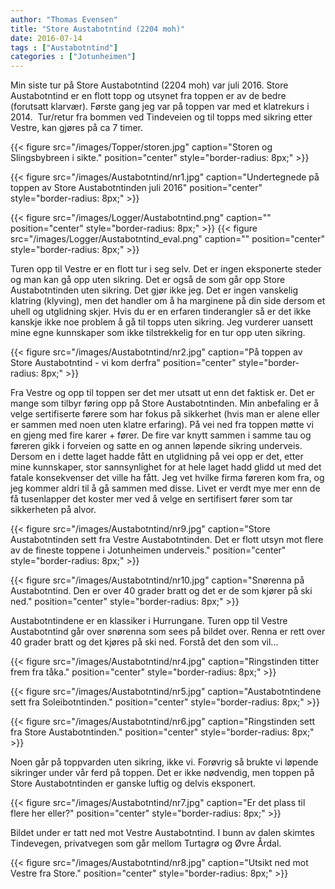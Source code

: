```yaml
---
author: "Thomas Evensen"
title: "Store Austabotntind (2204 moh)"
date: 2016-07-14
tags : ["Austabotntind"]
categories : ["Jotunheimen"]
---
```

Min siste tur på Store Austabotntind (2204 moh) var juli 2016. Store Austabotntind er en flott topp og utsynet fra toppen er av de bedre (forutsatt klarvær). Første gang jeg var på toppen var med et klatrekurs i 2014.  Tur/retur fra bommen ved Tindeveien og til topps med sikring etter Vestre, kan gjøres på ca 7 timer.

{{< figure src="/images/Topper/storen.jpg" caption="Storen og Slingsbybreen i sikte." position="center" style="border-radius: 8px;" >}}

{{< figure src="/images/Austabotntind/nr1.jpg" caption="Undertegnede på toppen av Store Austabotntinden juli 2016" position="center" style="border-radius: 8px;" >}}

{{< figure src="/images/Logger/Austabotntind.png" caption="" position="center" style="border-radius: 8px;" >}}
{{< figure src="/images/Logger/Austabotntind_eval.png" caption="" position="center" style="border-radius: 8px;" >}}

Turen opp til Vestre er en flott tur i seg selv. Det er ingen eksponerte steder og man kan gå opp uten sikring. Det er også de som går opp Store Austabotntinden uten sikring. Det gjør ikke jeg. Det er ingen vanskelig klatring (klyving), men det handler om å ha marginene på din side dersom et uhell og utglidning skjer. Hvis du er en erfaren tinderangler så er det ikke kanskje ikke noe problem å gå til topps uten sikring. Jeg vurderer uansett mine egne kunnskaper som ikke tilstrekkelig for en tur opp uten sikring.

{{< figure src="/images/Austabotntind/nr2.jpg" caption="På toppen av Store Austabotntind - vi kom derfra" position="center" style="border-radius: 8px;" >}}

Fra Vestre og opp til toppen ser det mer utsatt ut enn det faktisk er.  Det er mange som tilbyr føring opp på Store Austabotntinden. Min anbefaling er å velge sertifiserte førere som har fokus på sikkerhet (hvis man er alene eller er sammen med noen uten klatre erfaring). På vei ned fra toppen møtte vi en gjeng med fire karer + fører. De fire var knytt sammen i samme tau og føreren gikk i forveien og satte en og annen løpende sikring underveis. Dersom en i dette laget hadde fått en utglidning på vei opp er det, etter mine kunnskaper, stor sannsynlighet for at hele laget hadd glidd ut med det fatale konsekvenser det ville ha fått. Jeg vet hvilke firma føreren kom fra, og jeg kommer aldri til å gå sammen med disse. Livet er verdt mye mer enn de få tusenlapper det koster mer ved å velge en sertifisert fører som tar sikkerheten på alvor.

{{< figure src="/images/Austabotntind/nr9.jpg" caption="Store Austabotntinden sett fra Vestre Austabotntinden. Det er flott utsyn mot flere av de fineste toppene i Jotunheimen underveis." position="center" style="border-radius: 8px;" >}}

{{< figure src="/images/Austabotntind/nr10.jpg" caption="Snørenna på Austabotntind. Den er over 40 grader bratt og det er de som kjører på ski ned." position="center" style="border-radius: 8px;" >}}

Austabotntindene er en klassiker i Hurrungane. Turen opp til Vestre Austabotntind går over snørenna som sees på bildet over. Renna er rett over 40 grader bratt og det kjøres på ski ned. Forstå det den som vil...

{{< figure src="/images/Austabotntind/nr4.jpg" caption="Ringstinden titter frem fra tåka." position="center" style="border-radius: 8px;" >}}

{{< figure src="/images/Austabotntind/nr5.jpg" caption="Austabotntindene sett fra Soleibotntinden." position="center" style="border-radius: 8px;" >}}

{{< figure src="/images/Austabotntind/nr6.jpg" caption="Ringstinden sett fra Store Austabotntinden." position="center" style="border-radius: 8px;" >}}

Noen går på toppvarden uten sikring, ikke vi. Forøvrig så brukte vi løpende sikringer under vår ferd på toppen. Det er ikke nødvendig, men toppen på Store Austabotntinden er ganske luftig og delvis eksponert.  

{{< figure src="/images/Austabotntind/nr7.jpg" caption="Er det plass til flere her eller?" position="center" style="border-radius: 8px;" >}}

Bildet under er tatt ned mot Vestre Austabotntind. I bunn av dalen skimtes Tindevegen, privatvegen som går mellom Turtagrø og Øvre Årdal.

{{< figure src="/images/Austabotntind/nr8.jpg" caption="Utsikt ned mot Vestre fra Store." position="center" style="border-radius: 8px;" >}}

